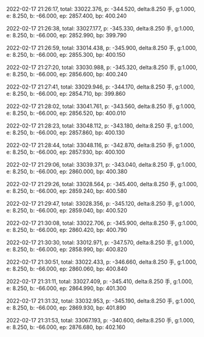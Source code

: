 2022-02-17 21:26:17, total: 33022.376, p: -344.520, delta:8.250 手, g:1.000, e: 8.250, b: -66.000, ep: 2857.400, bp: 400.240

2022-02-17 21:26:38, total: 33027.177, p: -345.330, delta:8.250 手, g:1.000, e: 8.250, b: -66.000, ep: 2852.990, bp: 399.790

2022-02-17 21:26:59, total: 33014.438, p: -345.900, delta:8.250 手, g:1.000, e: 8.250, b: -66.000, ep: 2855.300, bp: 400.150

2022-02-17 21:27:20, total: 33030.988, p: -345.320, delta:8.250 手, g:1.000, e: 8.250, b: -66.000, ep: 2856.600, bp: 400.240

2022-02-17 21:27:41, total: 33029.946, p: -344.170, delta:8.250 手, g:1.000, e: 8.250, b: -66.000, ep: 2854.710, bp: 399.860

2022-02-17 21:28:02, total: 33041.761, p: -343.560, delta:8.250 手, g:1.000, e: 8.250, b: -66.000, ep: 2856.520, bp: 400.010

2022-02-17 21:28:23, total: 33048.112, p: -343.180, delta:8.250 手, g:1.000, e: 8.250, b: -66.000, ep: 2857.860, bp: 400.130

2022-02-17 21:28:44, total: 33048.116, p: -342.870, delta:8.250 手, g:1.000, e: 8.250, b: -66.000, ep: 2857.930, bp: 400.100

2022-02-17 21:29:06, total: 33039.371, p: -343.040, delta:8.250 手, g:1.000, e: 8.250, b: -66.000, ep: 2860.000, bp: 400.380

2022-02-17 21:29:26, total: 33028.564, p: -345.400, delta:8.250 手, g:1.000, e: 8.250, b: -66.000, ep: 2859.240, bp: 400.580

2022-02-17 21:29:47, total: 33028.356, p: -345.120, delta:8.250 手, g:1.000, e: 8.250, b: -66.000, ep: 2859.040, bp: 400.520

2022-02-17 21:30:08, total: 33022.706, p: -345.900, delta:8.250 手, g:1.000, e: 8.250, b: -66.000, ep: 2860.420, bp: 400.790

2022-02-17 21:30:30, total: 33012.971, p: -347.570, delta:8.250 手, g:1.000, e: 8.250, b: -66.000, ep: 2858.990, bp: 400.820

2022-02-17 21:30:51, total: 33022.433, p: -346.660, delta:8.250 手, g:1.000, e: 8.250, b: -66.000, ep: 2860.060, bp: 400.840

2022-02-17 21:31:11, total: 33027.409, p: -345.410, delta:8.250 手, g:1.000, e: 8.250, b: -66.000, ep: 2864.990, bp: 401.300

2022-02-17 21:31:32, total: 33032.953, p: -345.190, delta:8.250 手, g:1.000, e: 8.250, b: -66.000, ep: 2869.930, bp: 401.890

2022-02-17 21:31:53, total: 33067.193, p: -340.600, delta:8.250 手, g:1.000, e: 8.250, b: -66.000, ep: 2876.680, bp: 402.160